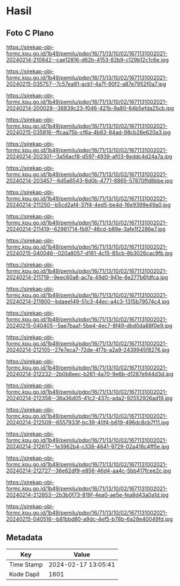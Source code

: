 # Hasil

## Foto C Plano

https://sirekap-obj-formc.kpu.go.id/1b49/pemilu/pdpr/16/71/13/10/02/1671131002021-20240214-210842--cae12816-d62b-4153-82b9-c129b12c1c6e.jpg

https://sirekap-obj-formc.kpu.go.id/1b49/pemilu/pdpr/16/71/13/10/02/1671131002021-20240215-035757--7c57ea91-acb1-4a7f-90f2-a87e7952f0a7.jpg

https://sirekap-obj-formc.kpu.go.id/1b49/pemilu/pdpr/16/71/13/10/02/1671131002021-20240214-200028--36839c23-f046-421b-9a80-64b5efda25cb.jpg

https://sirekap-obj-formc.kpu.go.id/1b49/pemilu/pdpr/16/71/13/10/02/1671131002021-20240215-035916--ffcaa75b-cf6a-4b63-84ad-98cb28e620a3.jpg

https://sirekap-obj-formc.kpu.go.id/1b49/pemilu/pdpr/16/71/13/10/02/1671131002021-20240214-202301--3a56acf8-d597-4939-af03-8eddc4d24a7a.jpg

https://sirekap-obj-formc.kpu.go.id/1b49/pemilu/pdpr/16/71/13/10/02/1671131002021-20240214-203457--6d5a6543-8d0b-4771-8865-57870ffd8bbe.jpg

https://sirekap-obj-formc.kpu.go.id/1b49/pemilu/pdpr/16/71/13/10/02/1671131002021-20240214-211250--b5cd2af4-37f4-4ed5-be4d-16e9399e49a0.jpg

https://sirekap-obj-formc.kpu.go.id/1b49/pemilu/pdpr/16/71/13/10/02/1671131002021-20240214-211419--62981714-fb97-46cd-b89e-3afe1f2286e7.jpg

https://sirekap-obj-formc.kpu.go.id/1b49/pemilu/pdpr/16/71/13/10/02/1671131002021-20240215-040046--020a8057-d161-4c15-85cb-8b3026cac9fb.jpg

https://sirekap-obj-formc.kpu.go.id/1b49/pemilu/pdpr/16/71/13/10/02/1671131002021-20240214-211719--9eec60a8-ac7a-49d0-941e-6e277b6fdfca.jpg

https://sirekap-obj-formc.kpu.go.id/1b49/pemilu/pdpr/16/71/13/10/02/1671131002021-20240214-211900--bdaee149-51c3-44ec-a4c3-1315b79574c4.jpg

https://sirekap-obj-formc.kpu.go.id/1b49/pemilu/pdpr/16/71/13/10/02/1671131002021-20240215-040405--5ae7baa1-5be4-4ec7-8f49-dbd0da88f0e9.jpg

https://sirekap-obj-formc.kpu.go.id/1b49/pemilu/pdpr/16/71/13/10/02/1671131002021-20240214-212105--27e7eca7-72de-4f7b-a2a9-2439945f8276.jpg

https://sirekap-obj-formc.kpu.go.id/1b49/pemilu/pdpr/16/71/13/10/02/1671131002021-20240214-212232--2b0b8eec-b261-4a70-9e6b-d1287e944d3d.jpg

https://sirekap-obj-formc.kpu.go.id/1b49/pemilu/pdpr/16/71/13/10/02/1671131002021-20240214-212358--36a36d05-41c2-437c-ada2-92552926ad19.jpg

https://sirekap-obj-formc.kpu.go.id/1b49/pemilu/pdpr/16/71/13/10/02/1671131002021-20240214-212509--6557933f-bc39-40f4-b619-496dc8cb7f11.jpg

https://sirekap-obj-formc.kpu.go.id/1b49/pemilu/pdpr/16/71/13/10/02/1671131002021-20240214-212617--1e3962b4-c338-4641-9729-02a416c4ff5e.jpg

https://sirekap-obj-formc.kpu.go.id/1b49/pemilu/pdpr/16/71/13/10/02/1671131002021-20240214-212727--36e62df9-e856-46d4-aa4c-5bb417fcee2c.jpg

https://sirekap-obj-formc.kpu.go.id/1b49/pemilu/pdpr/16/71/13/10/02/1671131002021-20240214-212853--2b3b0f73-819f-4ea0-ae5e-fea8d43a0a1d.jpg

https://sirekap-obj-formc.kpu.go.id/1b49/pemilu/pdpr/16/71/13/10/02/1671131002021-20240215-040516--b81bbd80-a9dc-4ef5-b78b-6a28e40049fd.jpg


## Metadata

| Key        | Value               |
| ---------- | ------------------- |
| Time Stamp | 2024-02-17 13:05:41 |
| Kode Dapil | 1601                |



